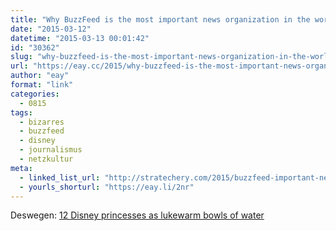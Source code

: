 ```yaml
---
title: "Why BuzzFeed is the most important news organization in the world"
date: "2015-03-12"
datetime: "2015-03-13 00:01:42"
id: "30362"
slug: "why-buzzfeed-is-the-most-important-news-organization-in-the-world"
url: "https://eay.cc/2015/why-buzzfeed-is-the-most-important-news-organization-in-the-world/"
author: "eay"
format: "link"
categories:
  - 0815
tags:
  - bizarres
  - buzzfeed
  - disney
  - journalismus
  - netzkultur
meta:
  - linked_list_url: "http://stratechery.com/2015/buzzfeed-important-news-organization-world/"
  - yourls_shorturl: "https://eay.li/2nr"
---
```


Deswegen: [12 Disney princesses as lukewarm bowls of water](http://www.buzzfeed.com/dannnnnnnnnnnny/your-favorite-disney-princesses-as-lukewarm-bowls-1eatz)
